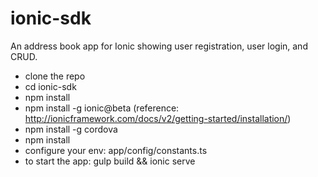 # ionic-sdk
An address book app for Ionic showing user registration, user login, and CRUD.

- clone the repo
- cd ionic-sdk
- npm install
- npm install -g ionic@beta (reference: http://ionicframework.com/docs/v2/getting-started/installation/)
- npm install -g cordova
- npm install
- configure your env: app/config/constants.ts
- to start the app: gulp build && ionic serve
